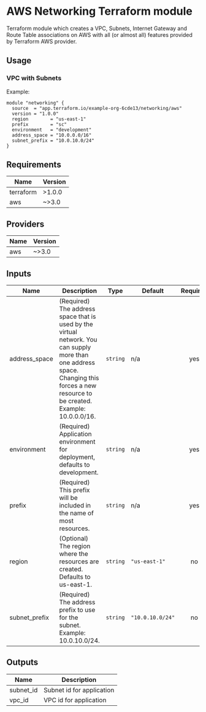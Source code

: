 # AWS Networking Terraform module

Terraform module which creates a VPC, Subnets, Internet Gateway and Route Table associations on AWS with all (or almost all) features provided by Terraform AWS provider.

## Usage

### VPC with Subnets

Example:

```hcl
module "networking" {
  source  = "app.terraform.io/example-org-6cde13/networking/aws"
  version = "1.0.0"
  region        = "us-east-1"
  prefix        = "sc"
  environment   = "development"
  address_space = "10.0.0.0/16"
  subnet_prefix = "10.0.10.0/24"
}
```

## Requirements

| Name | Version |
|------|---------|
| terraform | >1.0.0 |
| aws | ~>3.0 |

## Providers

| Name | Version |
|------|---------|
| aws | ~>3.0 |

## Inputs

| Name | Description | Type | Default | Required |
|------|-------------|------|---------|:--------:|
| address\_space | (Required) The address space that is used by the virtual network. You can supply more than one address space. Changing this forces a new resource to be created. Example: 10.0.0.0/16. | `string` | n/a | yes |
| environment | (Required) Application environment for deployment, defaults to development. | `string` | n/a | yes |
| prefix | (Required) This prefix will be included in the name of most resources. | `string` | n/a | yes |
| region | (Optional) The region where the resources are created. Defaults to us-east-1. | `string` | `"us-east-1"` | no |
| subnet\_prefix | (Required) The address prefix to use for the subnet. Example: 10.0.10.0/24. | `string` | `"10.0.10.0/24"` | no |

## Outputs

| Name | Description |
|------|-------------|
| subnet\_id | Subnet id for application |
| vpc\_id | VPC id for application |
